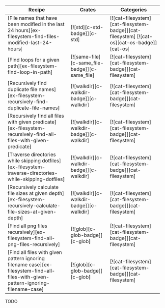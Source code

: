 | Recipe | Crates | Categories |
|--------|--------|------------|
| [File names that have been modified in the last 24 hours][ex-filesystem-find-files-modified-last-24-hours] | [![std][c-std-badge]][c-std] | [![cat-filesystem][cat-filesystem-badge]][cat-filesystem]  [![cat-os][cat-os-badge]][cat-os] |
| [Find loops for a given path][ex-filesystem-find-loop-in-path] | [![same-file][c-same_file-badge]][c-same_file] | [![cat-filesystem][cat-filesystem-badge]][cat-filesystem] |
| [Recursively find duplicate file names][ex-filesystem-recursively-find-duplicate-file-names] | [![walkdir][c-walkdir-badge]][c-walkdir] | [![cat-filesystem][cat-filesystem-badge]][cat-filesystem] |
| [Recursively find all files with given predicate][ex-filesystem-recursively-find-all-files-with-given-predicate] | [![walkdir][c-walkdir-badge]][c-walkdir] | [![cat-filesystem][cat-filesystem-badge]][cat-filesystem] |
| [Traverse directories while skipping dotfiles][ex-filesystem-traverse-directories-while-skipping-dotfiles] | [![walkdir][c-walkdir-badge]][c-walkdir] | [![cat-filesystem][cat-filesystem-badge]][cat-filesystem] |
| [Recursively calculate file sizes at given depth][ex-filesystem-recursively-calculate-file-sizes-at-given-depth] | [![walkdir][c-walkdir-badge]][c-walkdir] | [![cat-filesystem][cat-filesystem-badge]][cat-filesystem] |
| [Find all png files recursively][ex-filesystem-find-all-png-files-recursively] | [![glob][c-glob-badge]][c-glob] | [![cat-filesystem][cat-filesystem-badge]][cat-filesystem] |
| [Find all files with given pattern ignoring filename case][ex-filesystem-find-all-files-with-given-pattern-ignoring-filename-case] | [![glob][c-glob-badge]][c-glob] | [![cat-filesystem][cat-filesystem-badge]][cat-filesystem] |

<div class="hidden">
TODO
</div>
